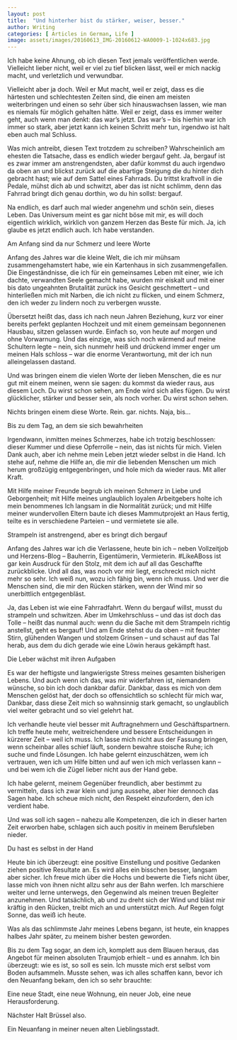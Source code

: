 ```yaml
---
layout: post
title:  "Und hinterher bist du stärker, weiser, besser."
author: Writing
categories: [ Articles in German, Life ]
image: assets/images/20160613_IMG-20160612-WA0009-1-1024x683.jpg
---
```



Ich habe keine Ahnung, ob ich diesen Text jemals veröffentlichen werde. Vielleicht lieber nicht, weil er viel zu tief blicken lässt, weil er mich nackig macht, und verletzlich und verwundbar.

Vielleicht aber ja doch. Weil er Mut macht, weil er zeigt, dass es die härtesten und schlechtesten Zeiten sind, die einen am meisten weiterbringen und einen so sehr über sich hinauswachsen lassen, wie man es niemals für möglich gehalten hätte. Weil er zeigt, dass es immer weiter geht, auch wenn man denkt: das war’s jetzt. Das war’s – bis hierhin war ich immer so stark, aber jetzt kann ich keinen Schritt mehr tun, irgendwo ist halt eben auch mal Schluss.

Was mich antreibt, diesen Text trotzdem zu schreiben? Wahrscheinlich am ehesten die Tatsache, dass es endlich wieder bergauf geht. Ja, bergauf ist es zwar immer am anstrengendsten, aber dafür kommst du auch irgendwo da oben an und blickst zurück auf die abartige Steigung die du hinter dich gebracht hast; wie auf dem Sattel eines Fahrrads. Du trittst kraftvoll in die Pedale, mühst dich ab und schwitzt, aber das ist nicht schlimm, denn das Fahrrad bringt dich genau dorthin, wo du hin sollst: bergauf.

Na endlich, es darf auch mal wieder angenehm und schön sein, dieses Leben. Das Universum meint es gar nicht böse mit mir, es will doch eigentlich wirklich, wirklich von ganzem Herzen das Beste für mich. Ja, ich glaube es jetzt endlich auch. Ich habe verstanden.

Am Anfang sind da nur Schmerz und leere Worte

Anfang des Jahres war die kleine Welt, die ich mir mühsam zusammengehamstert habe, wie ein Kartenhaus in sich zusammengefallen. Die Eingeständnisse, die ich für ein gemeinsames Leben mit einer, wie ich dachte, verwandten Seele gemacht habe, wurden mir eiskalt und mit einer bis dato ungeahnten Brutalität zurück ins Gesicht geschmettert – und hinterließen mich mit Narben, die ich nicht zu flicken, und einem Schmerz, den ich weder zu lindern noch zu verbergen wusste.

Übersetzt heißt das, dass ich nach neun Jahren Beziehung, kurz vor einer bereits perfekt geplanten Hochzeit und mit einem gemeinsam begonnenen Hausbau, sitzen gelassen wurde. Einfach so, von heute auf morgen und ohne Vorwarnung. Und das einzige, was sich noch wärmend auf meine Schultern legte – nein, sich nunmehr heiß und drückend immer enger um meinen Hals schloss – war die enorme Verantwortung, mit der ich nun alleingelassen dastand.

Und was bringen einem die vielen Worte der lieben Menschen, die es nur gut mit einem meinen, wenn sie sagen: du kommst da wieder raus, aus diesem Loch. Du wirst schon sehen, am Ende wird sich alles fügen. Du wirst glücklicher, stärker und besser sein, als noch vorher. Du wirst schon sehen.

Nichts bringen einem diese Worte. Rein. gar. nichts. Naja, bis…

Bis zu dem Tag, an dem sie sich bewahrheiten

Irgendwann, inmitten meines Schmerzes, habe ich trotzig beschlossen: dieser Kummer und diese Opferrolle – nein, das ist nichts für mich. Vielen Dank auch, aber ich nehme mein Leben jetzt wieder selbst in die Hand. Ich stehe auf, nehme die Hilfe an, die mir die liebenden Menschen um mich herum großzügig entgegenbringen, und hole mich da wieder raus. Mit aller Kraft.

Mit Hilfe meiner Freunde begrub ich meinen Schmerz in Liebe und Geborgenheit; mit Hilfe meines unglaublich loyalen Arbeitgebers holte ich mein benommenes Ich langsam in die Normalität zurück; und mit Hilfe meiner wundervollen Eltern baute ich dieses Mammutprojekt an Haus fertig, teilte es in verschiedene Parteien – und vermietete sie alle.

Strampeln ist anstrengend, aber es bringt dich bergauf

Anfang des Jahres war ich die Verlassene, heute bin ich – neben Vollzeitjob und Herzens-Blog – Bauherrin, Eigentümerin, Vermieterin. #LikeABoss ist gar kein Ausdruck für den Stolz, mit dem ich auf all das Geschaffte zurückblicke. Und all das, was noch vor mir liegt, erschreckt mich nicht mehr so sehr. Ich weiß nun, wozu ich fähig bin, wenn ich muss. Und wer die Menschen sind, die mir den Rücken stärken, wenn der Wind mir so unerbittlich entgegenbläst.

Ja, das Leben ist wie eine Fahrradfahrt. Wenn du bergauf willst, musst du strampeln und schwitzen. Aber im Umkehrschluss – und das ist doch das Tolle – heißt das nunmal auch: wenn du die Sache mit dem Strampeln richtig anstellst, geht es bergauf! Und am Ende stehst du da oben – mit feuchter Stirn, glühenden Wangen und stolzem Grinsen – und schaust auf das Tal herab, aus dem du dich gerade wie eine Löwin heraus gekämpft hast.

Die Leber wächst mit ihren Aufgaben

Es war der heftigste und langwierigste Stress meines gesamten bisherigen Lebens. Und auch wenn ich das, was mir widerfahren ist, niemandem wünsche, so bin ich doch dankbar dafür. Dankbar, dass es mich von dem Menschen gelöst hat, der doch so offensichtlich so schlecht für mich war, Dankbar, dass diese Zeit mich so wahnsinnig stark gemacht, so unglaublich viel weiter gebracht und so viel gelehrt hat.

Ich verhandle heute viel besser mit Auftragnehmern und Geschäftspartnern. Ich treffe heute mehr, weitreichendere und bessere Entscheidungen in kürzerer Zeit – weil ich muss. Ich lasse mich nicht aus der Fassung bringen, wenn scheinbar alles schief läuft, sondern bewahre stoische Ruhe; ich suche und finde Lösungen. Ich habe gelernt einzuschätzen, wem ich vertrauen, wen ich um Hilfe bitten und auf wen ich mich verlassen kann – und bei wem ich die Zügel lieber nicht aus der Hand gebe.

Ich habe gelernt, meinem Gegenüber freundlich, aber bestimmt zu vermitteln, dass ich zwar klein und jung aussehe, aber hier dennoch das Sagen habe. Ich scheue mich nicht, den Respekt einzufordern, den ich verdient habe.

Und was soll ich sagen – nahezu alle Kompetenzen, die ich in dieser harten Zeit erworben habe, schlagen sich auch positiv in meinem Berufsleben nieder.

Du hast es selbst in der Hand

Heute bin ich überzeugt: eine positive Einstellung und positive Gedanken ziehen positive Resultate an. Es wird alles ein bisschen besser, langsam aber sicher. Ich freue mich über die Hochs und bewerte die Tiefs nicht über, lasse mich von ihnen nicht allzu sehr aus der Bahn werfen. Ich marschiere weiter und lerne unterwegs, den Gegenwind als meinen treuen Begleiter anzunehmen. Und tatsächlich, ab und zu dreht sich der Wind und bläst mir kräftig in den Rücken, treibt mich an und unterstützt mich. Auf Regen folgt Sonne, das weiß ich heute.

Was als das schlimmste Jahr meines Lebens begann, ist heute, ein knappes halbes Jahr später, zu meinem bisher besten geworden.

Bis zu dem Tag sogar, an dem ich, komplett aus dem Blauen heraus, das Angebot für meinen absoluten Traumjob erhielt – und es annahm. Ich bin überzeugt: wie es ist, so soll es sein. Ich musste mich erst selbst vom Boden aufsammeln. Musste sehen, was ich alles schaffen kann, bevor ich den Neuanfang bekam, den ich so sehr brauchte:

Eine neue Stadt, eine neue Wohnung, ein neuer Job, eine neue Herausforderung.

Nächster Halt Brüssel also.

Ein Neuanfang in meiner neuen alten Lieblingsstadt.

 

